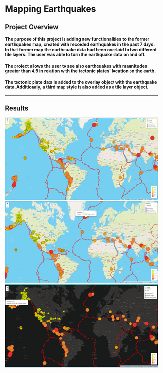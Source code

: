 # Mapping Earthquakes

## Project Overview

#### The purpose of this project is adding new functionalities to the  former earthquakes map, created with recorded earthquakes in the past 7 days. In that former map the earthquake data had been overlaid to two different tile layers. The user was able to turn the earthquake data on and off. 

#### The project allows the user to see also earthquakes with magnitudes greater than 4.5 in relation with the tectonic plates' location on the earth. 

#### The tectonic plate data is added to the overlay object with the earthquake data. Additionaly, a third map style is also added as a tile layer object. 
----
## Results
![Del1](https://github.com/Connectime4ever/Mapping_Earthquakes/blob/main/Del1.png)
![Del2](https://github.com/Connectime4ever/Mapping_Earthquakes/blob/main/Del2.png)
![Del3](https://github.com/Connectime4ever/Mapping_Earthquakes/blob/main/Del3.png)